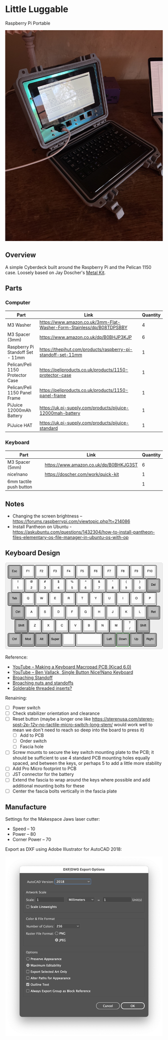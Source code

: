 # Little Luggable

Raspberry Pi Portable

![Photo of the Lunchbox Luggable sitting on a desk](images/hero.jpg)

## Overview

A simple Cyberdeck built around the Raspberry Pi and the Pelican 1150 case. Loosely based on Jay Doscher's [Metal Kit](https://doscher.com/work/metal-kit).

## Parts

### Computer

| **Part**                         | **Link**                                                     | **Quantity** |
| -------------------------------- | ------------------------------------------------------------ | ------------ |
| M3 Washer                        | https://www.amazon.co.uk/3mm-Flat-Washer-Form-Stainless/dp/B08TDPSBBY | 4            |
| M3 Spacer (3mm)                  | https://www.amazon.co.uk/dp/B0BHJP3KJP                       | 6            |
| Raspberry Pi Standoff Set - 11mm | https://thepihut.com/products/raspberry-pi-standoff-set-11mm | 1            |
| Pelican/Peli 1150 Protector Case | https://peliproducts.co.uk/products/1150-protector-case      | 1            |
| Pelican/Peli 1150 Panel Frame    | https://peliproducts.co.uk/products/1150-panel-frame         | 1            |
| PiJuice 12000mAh Battery         | https://uk.pi-supply.com/products/pijuice-12000mah-battery   | 1            |
| PiJuice HAT                      | https://uk.pi-supply.com/products/pijuice-standard           | 1            |

### Keyboard

| **Part**                | **Link**                               | **Quantity** |
| ----------------------- | -------------------------------------- | ------------ |
| M3 Spacer (5mm)         | https://www.amazon.co.uk/dp/B0BHKJG3ST | 6            |
| nice!nano               | https://doscher.com/work/quick-kit     | 1            |
| 6mm tactile push button |                                        | 1            |



## Notes

- Changing the screen brightness – https://forums.raspberrypi.com/viewtopic.php?t=214086
- Install Pantheon on Ubuntu - https://askubuntu.com/questions/1432304/how-to-install-pantheon-files-elementary-os-file-manager-in-ubuntu-os-with-op

## Keyboard Design

![Render of the 11.25u keyboard layout](images/keyboard.png)

Reference:

- [YouTube – Making a Keyboard Macropad PCB (Kicad 6.0)](https://www.youtube.com/watch?v=7O8xGd7Pd88)
- [YouTube – Ben Vallack, Single Button Nice!Nano Keyboard](https://www.youtube.com/watch?v=vr8LkjsRqZs)
- [Broaching Standoff](https://www.youtube.com/watch?v=TuJRveLrtYI)
- [Broaching nuts and standoffs](https://www.inserco.eu/en/broaching-inserts-ipcbricbfhiscbr/)
- [Solderable threaded inserts?](https://www.designdevelopmenttoday.com/new-products/fastening-assembly/fastening-assembly/product/21092287/keystone-electronics-corp-zero-height-threaded-inserts-for-pc-boards)

Renaining:

- [ ] Power switch
- [ ] Check stabilizer orientation and clearance
- [ ] Reset button (maybe a longer one like https://sterenusa.com/steren-spst-2p-12v-no-tactile-micro-switch-long-stem/ would work well to mean we don't need to reach so deep into the board to press it)
  - [ ] Add to PCB
  - [ ] Order switch
  - [ ] Fascia hole

- [ ] Screw mounts to secure the key switch mounting plate to the PCB; it should be sufficient to use 4 standard PCB mounting holes equally spaced, and between the keys, or perhaps 5 to add a little more stability
- [ ] Add Pro Micro footprint to PCB
- [ ] JST connector for the battery
- [ ] Extend the fascia to wrap around the keys where possible and add additional mounting bolts for these
- [ ] Center the fascia bolts vertically in the fascia plate

## Manufacture

Settings for the Makespace Jaws laser cutter:

- Speed – 10
- Power – 80
- Corner Power – 70

Export as DXF using Adobe Illustrator for AutoCAD 2018:

![Screenshot of Adobe Illustrator DXF export dialog](images/export-settings.png)
